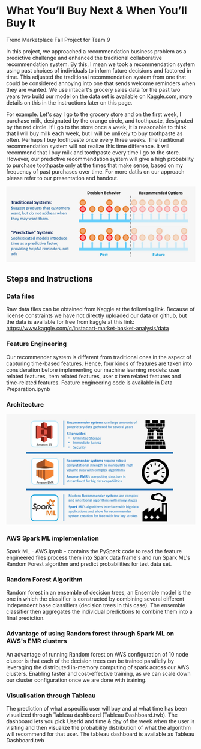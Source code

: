 # What You’ll Buy Next & When You’ll Buy It

Trend Marketplace Fall Project for Team 9

In this project, we approached a recommendation business problem as a predictive challenge and enhanced the traditional collaborative recommendation system. By this, I mean we took a recommendation system using past choices of individuals to inform future decisions and factored in time. This adjusted the traditional recommendation system from one that could be considered annoying into one that sends welcome reminders when they are wanted. We use intacart's grocery sales data for the past two years two build our model on the data set is available on Kaggle.com, more details on this in the instructions later on this page. 

For example. Let's say I go to the grocery store and on the first week, I purchase milk, designated by the orange circle, and toothpaste, designated by the red circle. If I go to the store once a week, it is reasonable to think that I will buy milk each week, but I will be unlikely to buy toothpaste as often. Perhaps I buy toothpaste once every three weeks. The traditional recommendation system will not realize this time difference. It will recommend that I buy milk and toothpaste every time I go to the store. However, our predictive recommendation system will give a high probability to purchase toothpaste only at the times that make sense, based on my frequency of past purchases over time. For more datils on our approach please refer to our presentation and handout. 

![Recommendation differences](https://github.com/RaghuveerRao/Predictive-Recommendation/raw/master/image/recc.JPG)

## Steps and Instructions

### Data files
Raw data files can be obtained from Kaggle at the following link. Because of license constraints we have not directly uploaded our data on github, but the data is available for free from kaggle at this link: https://www.kaggle.com/c/instacart-market-basket-analysis/data 

### Feature Engineering
Our recommender system is different from traditional ones in the aspect of capturing time-based features. Hence, four kinds of features are taken into consideration before implementing our machine learning models: user related features, item related features, user x item related features and time-related features. Feature engineering code is available in Data Preparation.ipynb

### Architecture
![Architecture diagram](https://raw.githubusercontent.com/RaghuveerRao/Predictive-Recommendation/master/image/archi.JPG)


### AWS Spark ML implementation
Spark ML - AWS.ipynb - contains the PySpark code to read the feature engineered files process them into Spark data frame's and run Spark ML's Random Forest algorithm and predict probabilities for test data set. 

### Random Forest Algorithm
Random forest in an ensemble of decision trees, an Ensemble model is the one in which the classifier is constructed by combining several different Independent base classifiers (decision trees in this case). The ensemble classifier then aggregates the individual predictions to combine them into a final prediction. 

### Advantage of using Random forest through Spark ML on AWS's EMR clusters
An advantage of running Random forest on AWS configuration of 10 node cluster is that each of the decision trees can be trained parallelly by leveraging the distributed in-memory computing of spark across our AWS clusters. Enabling faster and cost-effective training, as we can scale down our cluster configuration once we are done with training. 

### Visualisation through Tableau
The prediction of what a specific user will buy and at what time has been visualized through Tableau dashboard (Tableau Dashboard.twb). The dashboard lets you pick UserId and time & day of the week when the user is visiting and then visualize the probability distribution of what the algorithm will recommend for that user. The tableau dashboard is available as Tableau Dashboard.twb


